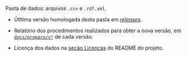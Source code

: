 Pasta de dados: arquivos `.csv`  e `.rdf.xml`.

* Útltima versão homologada desta pasta em [*releases*](https://github.com/lexml/lexml-vocabulary/releases).

* Relatório dos procedimentos realizados para obter a nova versão, em [`docs/preparo/v*`](../docs/preparo) de cada versão.

* Licença dos dados na  [seção Licenças](../README.md#licenças) do README do projeto.
